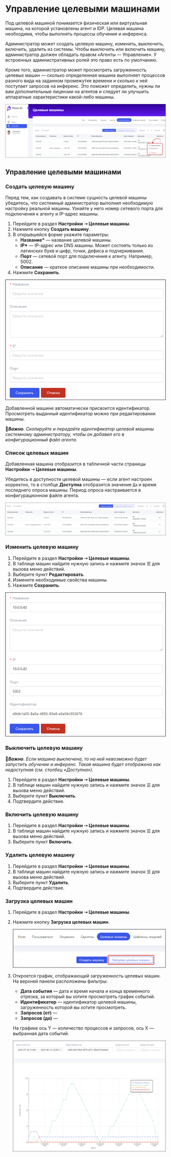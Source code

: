 # Управление целевыми машинами

Под целевой машиной понимается физическая или виртуальная машина, на которой установлены агент и IDP. Целевая машина необходима, чтобы выполнять процессы обучения и инференса. 

Администратор может создать целевую машину, изменить, выключить, включить, удалить из системы. Чтобы выключить или включить машину, администратор должен обладать правом «Агенты — Управление». У встроенных административных ролей это право есть по умолчанию.

Кроме того, администратор может просмотреть загруженность целевых машин — сколько определенная машина выполняет процессов разного вида на заданном промежутке времени и сколько к ней поступает запросов на инференс. Это поможет определить, нужны ли вам дополнительные лицензии на агентов и следует ли улучшить аппаратные характеристики какой-либо машины.

![](<../../../.gitbook/assets1/primo-ai/admin/machines-main.png>)


## Управление целевыми машинами

### Создать целевую машину

Перед тем, как создавать в системе сущность целевой машины убедитесь, что системный администратор выполнил необходимую настройку реальной машины. Узнайте у него номер сетевого порта для подключения к агенту и IP-адрес машины.

1. Перейдите в раздел **Настройки ➝ Целевые машины**. 
1. Нажмите кнопку **Создать машину**.
1. В открывшейся форме укажите параметры:
   * **Название\*** — название целевой машины.
   * **IP\*** — IP-адрес или DNS машины. Может состоять только из латинских букв и цифр, точки, дефиса и подчеркивания.
   * **Порт** — сетевой порт для подключения к агенту. Например, 5002.
   * **Описание** — краткое описание машины при необходимости.
1. Нажмите **Сохранить**.

![](<../../../.gitbook/assets1/primo-ai/admin/create-agent-machine.png>)

Добавленной машине автоматически присвоится идентификатор. Просмотреть выданный идентификатор можно при редактировании машины.

:large_orange_diamond:***Важно**. Скопируйте и передайте идентификатор целевой машины системному администратору, чтобы он добавил его в конфигурационный файл агента.*


### Список целевых машин

Добавленная машина отобразится в табличной части страницы **Настройки ➝ Целевые машины**. 

Убедитесь в доступности целевой машины — если агент настроен корректно, то в столбце **Доступна** отобразится значение `Да` и время последнего опроса машины. Период опроса настраивается в конфигурационном файле агента.

![](<../../../.gitbook/assets1/primo-ai/admin/agents-table.png>)


### Изменить целевую машину

1. Перейдите в раздел **Настройки ➝ Целевые машины**.
2. В таблице машин найдите нужную запись и нажмите значок ☰ для вызова меню действий.
3. Выберите пункт **Редактировать**.
4. Измените необходимые свойства машины.
5. Нажмите **Сохранить**.

![](<../../../.gitbook/assets1/primo-ai/admin/edit-agent-machine.png>)


### Выключить целевую машину
:large_orange_diamond:***Важно**. Если машина выключена, то на ней невозможно будет запустить обучение и инференс. Такая машина будет отображена как недоступная (см. столбец «Доступна»).*

1. Перейдите в раздел **Настройки ➝ Целевые машины**.
2. В таблице машин найдите нужную запись и нажмите значок ☰ для вызова меню действий.
3. Выберите пункт **Выключить**.
4. Подтвердите действие.


### Включить целевую машину

1. Перейдите в раздел **Настройки ➝ Целевые машины**.
2. В таблице машин найдите нужную запись и нажмите значок ☰ для вызова меню действий.
3. Выберите пункт **Включить**.


### Удалить целевую машину

1. Перейдите в раздел **Настройки ➝ Целевые машины**.
2. В таблице машин найдите нужную запись и нажмите значок ☰ для вызова меню действий.
3. Выберите пункт **Удалить**.
4. Подтвердите действие.

### Загрузка целевых машин

1. Перейдите в раздел **Настройки ➝ Целевые машины**.
1. Нажмите кнопку **Загрузка целевых машин**.

   ![](<../../../.gitbook/assets1/primo-ai/admin/macnines-graph-button.png>)

1. Откроется график, отображающий загруженность целевых машин. На верхней панели расположены фильтры:
   * **Дата события** — дата и время начала и конца временного отрезка, за который вы хотите просмотреть график событий.
   * **Идентификатор** — идентификатор целевой машины, загруженность которой вы хотите просмотреть. 
   * **Запросов (от)** —
   * **Запросов (до)** —

   На графике ось Y — количество процессов и запросов, ось X — выбранная дата событий.
   

   ![](<../../../.gitbook/assets1/primo-ai/admin/macnines-graph.png>)
